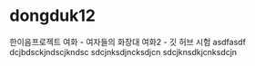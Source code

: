 # dongduk12
한이음프로젝트
여화 - 여자들의 화장대
여화2 - 깃 허브 시험
asdfasdf
dcjbdsckjndscjkndsc
sdcjnksdjncksdjcn
sdcjknsdkjcnksdcjn
